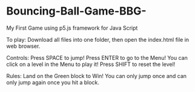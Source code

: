 # Bouncing-Ball-Game-BBG-
My First Game using p5.js framework for Java Script

To play:
Download all files into one folder, then
open the index.html file in web browser.

Controls:
Press SPACE to jump!
Press ENTER to go to the Menu! You can click on a level in the Menu to play it!
Press SHIFT to reset the level!

Rules:
Land on the Green block to Win!
You can only jump once and can only jump again once you hit a block.

